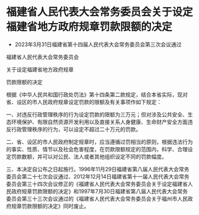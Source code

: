 # 福建省人民代表大会常务委员会关于设定福建省地方政府规章罚款限额的决定

- 2023年3月31日福建省第十四届人民代表大会常务委员会第三次会议通过

<!-- INFO END -->

福建省人民代表大会常务委员会

关于设定福建省地方政府规章

罚款限额的决定

根据《中华人民共和国行政处罚法》第十四条第二款规定，结合本省实际，现对省、设区的市人民政府规章设定罚款的限额及有关事项作如下规定：

一、对违反行政管理秩序的行为设定罚款的限额为三万元；但对涉及公共安全、生态环境保护、有限自然资源开发利用以及直接关系人身健康、生命财产安全方面违反行政管理秩序的行为，可以设定不超过二十万元的罚款。

二、省、设区的市人民政府制定规章时，应当遵循过罚相当的原则，根据违法行为的事实、性质、情节以及社会危害程度，在罚款限额规定的范围内，科学、合理设定罚款数额，并可以对公民、法人或者其他组织设定不同的罚款幅度。

三、本决定自公布之日起施行。1996年11月29日福建省第八届人民代表大会常务委员会第二十七次会议通过、2012年12月14日福建省第十一届人民代表大会常务委员会第三十四次会议修正的《福建省人民代表大会常务委员会关于设定福建省人民政府规章罚款限额的决定》和1997年7月30日福建省第八届人民代表大会常务委员会第三十三次会议通过的《福建省人民代表大会常务委员会关于福州市人民政府规章罚款限额的决定》同时废止。
